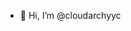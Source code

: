 - 👋 Hi, I’m @cloudarchyyc

<!---
- 📫 How to reach me ...
- 👀 I’m interested in ...
- 🌱 I’m currently learning ...
- 💞️ I’m looking to collaborate on ...
cloudarchyyc/cloudarchyyc is a ✨ special ✨ repository because its `README.md` (this file) appears on your GitHub profile.
You can click the Preview link to take a look at your changes.
--->
